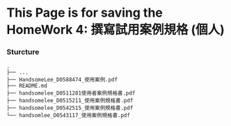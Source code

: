 # This Page is for saving the HomeWork 4: 撰寫試用案例規格 (個人)

### Sturcture
```
.
├── ...
├── HandsomeLee_D0588474_使用案例.pdf
├── README.md
├── handsomelee_D0511281使用者案例規格書.pdf 
├── handsomelee_D0515211_使用案例規格書.pdf 
├── handsomelee_D0542515_使用案例規格書.pdf
└── handsomlee_D0543117_使用案例規格書.pdf
```
